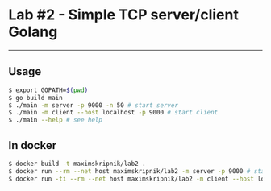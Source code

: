 # Lab #2 - Simple TCP server/client Golang
----

## Usage

```bash
$ export GOPATH=$(pwd)
$ go build main
$ ./main -m server -p 9000 -n 50 # start server
$ ./main -m client --host localhost -p 9000 # start client
$ ./main --help # see help
```

## In docker

```bash
$ docker build -t maximskripnik/lab2 .
$ docker run --rm --net host maximskripnik/lab2 -m server -p 9000 # start server
$ docker run -ti --rm --net host maximskripnik/lab2 -m client --host localhost -p 9000 # start client
```
